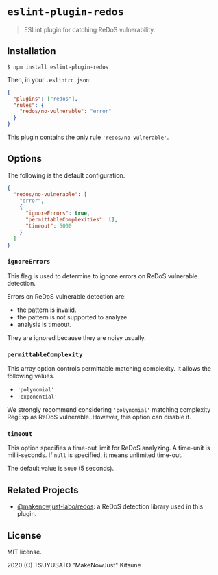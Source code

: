 # `eslint-plugin-redos`

> ESLint plugin for catching ReDoS vulnerability.

## Installation

```console
$ npm install eslint-plugin-redos
```

Then, in your `.eslintrc.json`:

```json
{
  "plugins": ["redos"],
  "rules": {
    "redos/no-vulnerable": "error"
  }
}
```

This plugin contains the only rule `'redos/no-vulnerable'`.

## Options

The following is the default configuration.

```json
{
  "redos/no-vulnerable": [
    "error",
    {
      "ignoreErrors": true,
      "permittableComplexities": [],
      "timeout": 5000
    }
  ]
}
```

### `ignoreErrors`

This flag is used to determine to ignore errors on ReDoS vulnerable detection.

Errors on ReDoS vulnerable detection are:

  - the pattern is invalid.
  - the pattern is not supported to analyze.
  - analysis is timeout.

They are ignored because they are noisy usually.

### `permittableComplexity`

This array option controls permittable matching complexity.
It allows the following values.

  - `'polynomial'`
  - `'exponential'`

We strongly recommend considering `'polynomial'` matching complexity RegExp as ReDoS vulnerable.
However, this option can disable it.

### `timeout`

This option specifies a time-out limit for ReDoS analyzing.
A time-unit is milli-seconds.
If `null` is specified, it means unlimited time-out.

The default value is `5000` (5 seconds).

## Related Projects

  - [@makenowjust-labo/redos](https://makenowjust-labo.github.io/redos): a ReDoS detection library used in this plugin.

## License

MIT license.

2020 (C) TSUYUSATO "MakeNowJust" Kitsune
